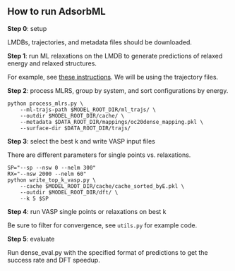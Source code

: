 
## How to run AdsorbML

**Step 0**: setup

LMDBs, trajectories, and metadata files should be downloaded.

**Step 1**: run ML relaxations on the LMDB to generate predictions of relaxed energy and relaxed structures.

For example, see [these instructions](https://github.com/Open-Catalyst-Project/ocp/blob/main/TRAIN.md#initial-structure-to-relaxed-structure-is2rs). We will be using the trajectory files.

**Step 2**: process MLRS, group by system, and sort configurations by energy.
```
python process_mlrs.py \
    --ml-trajs-path $MODEL_ROOT_DIR/ml_trajs/ \
    --outdir $MODEL_ROOT_DIR/cache/ \
    --metadata $DATA_ROOT_DIR/mappings/oc20dense_mapping.pkl \
    --surface-dir $DATA_ROOT_DIR/trajs/
```

**Step 3**: select the best k and write VASP input files

There are different parameters for single points vs. relaxations.
```
SP="--sp --nsw 0 --nelm 300"
RX="--nsw 2000 --nelm 60"
python write_top_k_vasp.py \
    --cache $MODEL_ROOT_DIR/cache/cache_sorted_byE.pkl \
    --outdir $MODEL_ROOT_DIR/dft/ \
    --k 5 $SP
```

**Step 4**: run VASP single points or relaxations on best k

Be sure to filter for convergence, see `utils.py` for example code.

**Step 5**: evaluate

Run dense_eval.py with the specified format of predictions to get the success rate and DFT speedup.
